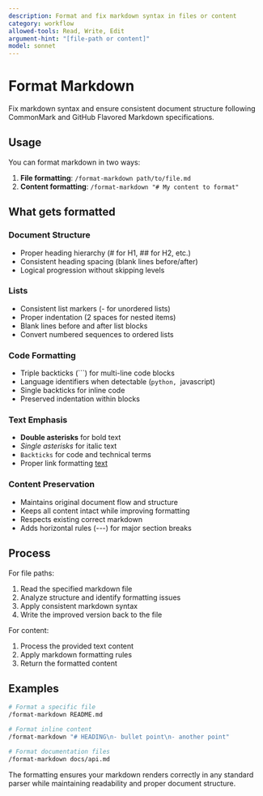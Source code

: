 ```yaml
---
description: Format and fix markdown syntax in files or content
category: workflow
allowed-tools: Read, Write, Edit
argument-hint: "[file-path or content]"
model: sonnet
---
```


# Format Markdown

Fix markdown syntax and ensure consistent document structure following CommonMark and GitHub Flavored Markdown specifications.

## Usage

You can format markdown in two ways:
1. **File formatting**: `/format-markdown path/to/file.md`
2. **Content formatting**: `/format-markdown "# My content to format"`

## What gets formatted

### Document Structure
- Proper heading hierarchy (# for H1, ## for H2, etc.)
- Consistent heading spacing (blank lines before/after)
- Logical progression without skipping levels

### Lists
- Consistent list markers (- for unordered lists)
- Proper indentation (2 spaces for nested items)
- Blank lines before and after list blocks
- Convert numbered sequences to ordered lists

### Code Formatting
- Triple backticks (```) for multi-line code blocks
- Language identifiers when detectable (```python, ```javascript)
- Single backticks for inline code
- Preserved indentation within blocks

### Text Emphasis
- **Double asterisks** for bold text
- *Single asterisks* for italic text
- `Backticks` for code and technical terms
- Proper link formatting [text](url)

### Content Preservation
- Maintains original document flow and structure
- Keeps all content intact while improving formatting
- Respects existing correct markdown
- Adds horizontal rules (---) for major section breaks

## Process

For file paths:
1. Read the specified markdown file
2. Analyze structure and identify formatting issues
3. Apply consistent markdown syntax
4. Write the improved version back to the file

For content:
1. Process the provided text content
2. Apply markdown formatting rules
3. Return the formatted content

## Examples

```bash
# Format a specific file
/format-markdown README.md

# Format inline content
/format-markdown "# HEADING\n- bullet point\n- another point"

# Format documentation files
/format-markdown docs/api.md
```

The formatting ensures your markdown renders correctly in any standard parser while maintaining readability and proper document structure.